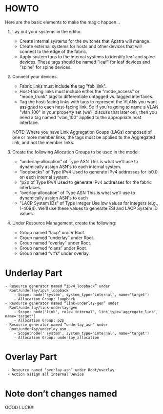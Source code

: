 # HOWTO
Here are the basic elements to make the magic happen...

1.  Lay out your systems in the editor.
    - Create internal systems for the switches that Apstra will manage.
    - Create external systems for hosts and other devices that will connect
      to the edge of the fabric.
    - Apply system tags to the internal systems to identify leaf and spine
      devices.  These tags should be named "leaf" for leaf devices and
      "spine" for spine devices.

2.  Connect your devices.
    - Fabric links must include the tag "fab_link".
    - Host-facing links must include either the "mode_access" or
      "mode_trunk" tags to differentiate untagged vs. tagged interfaces.
    - Tag the host-facing links with tags to represent the VLANs you
      want assigned to each host-facing link.  So if you're going to name
      a VLAN "vlan_100" in your property set (we'll discuss that later on),
      then you need a tag named "vlan_100" applied to the appropriate
      host interface.
    
    NOTE:  Where you have Link Aggregation Goups (LAGs) composed of one
           or more member links, the tags must be applied to the Aggregated
           link, and not the member links.

3.  Create the following Allocation Groups to be used in the model:
    - “underlay-allocation” of Type ASN
        This is what we'll use to dynamically assign ASN's to each
        internal system.
    - “loopbacks" of Type IPv4
        Used to generate IPv4 addresses for lo0.0 on each internal system.
    - “p2p of Type IPv4
        Used to generate IPv4 addresses for the fabric interfaces.
    - “overlay-allocation” of Type ASN
        This is what we'll use to dynamically assign ASN's to each
    - "LACP System IDs" of Type Integer
        Use low values for integers (e.g., 1-4094).  We'll use these values
        to generate ESI and LACP System ID values.

4.  Under Resource Management, create the following:
    - Group named "lacp" under Root.
    - Group named “underlay” under Root.
    - Group named “overlay” under Root.
    - Group named “clans” under Root.
    - Group named “vrfs” under overlay.
   # Underlay Part
    - Resource generator named “ipv4_loopback” under
      Root/underlay/ipv4_loopback
        - Scope: node('system', system_type='internal', name='target')
        - Allocation Group: loopback
    - Resource generator named “link-underlay-gen” under
      Root/underlay/link-underlay-gen
        - Scope: node('link', role='internal', link_type='aggregate_link', name='target')
        - Allocation Group: p2p
    - Resource generator named “underlay_asn” under
      Root/underlay/underlay_asn
        - Scope:node(' system', system_type='internal', name='target')
        - Allocation Group: underlay_allocation
# Overlay Part
     - Resource named ‘overlay-asn’ under Root/overlay
     - Action assign all Internal Device


# Note don’t changes named


GOOD LUCK!!!
    
    
